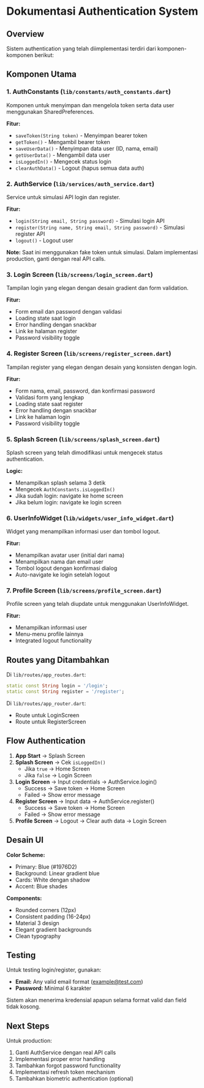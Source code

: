 # Dokumentasi Authentication System

## Overview

Sistem authentication yang telah diimplementasi terdiri dari komponen-komponen berikut:

## Komponen Utama

### 1. AuthConstants (`lib/constants/auth_constants.dart`)

Komponen untuk menyimpan dan mengelola token serta data user menggunakan SharedPreferences.

**Fitur:**

- `saveToken(String token)` - Menyimpan bearer token
- `getToken()` - Mengambil bearer token
- `saveUserData()` - Menyimpan data user (ID, nama, email)
- `getUserData()` - Mengambil data user
- `isLoggedIn()` - Mengecek status login
- `clearAuthData()` - Logout (hapus semua data auth)

### 2. AuthService (`lib/services/auth_service.dart`)

Service untuk simulasi API login dan register.

**Fitur:**

- `login(String email, String password)` - Simulasi login API
- `register(String name, String email, String password)` - Simulasi register API
- `logout()` - Logout user

**Note:** Saat ini menggunakan fake token untuk simulasi. Dalam implementasi production, ganti dengan real API calls.

### 3. Login Screen (`lib/screens/login_screen.dart`)

Tampilan login yang elegan dengan desain gradient dan form validation.

**Fitur:**

- Form email dan password dengan validasi
- Loading state saat login
- Error handling dengan snackbar
- Link ke halaman register
- Password visibility toggle

### 4. Register Screen (`lib/screens/register_screen.dart`)

Tampilan register yang elegan dengan desain yang konsisten dengan login.

**Fitur:**

- Form nama, email, password, dan konfirmasi password
- Validasi form yang lengkap
- Loading state saat register
- Error handling dengan snackbar
- Link ke halaman login
- Password visibility toggle

### 5. Splash Screen (`lib/screens/splash_screen.dart`)

Splash screen yang telah dimodifikasi untuk mengecek status authentication.

**Logic:**

- Menampilkan splash selama 3 detik
- Mengecek `AuthConstants.isLoggedIn()`
- Jika sudah login: navigate ke home screen
- Jika belum login: navigate ke login screen

### 6. UserInfoWidget (`lib/widgets/user_info_widget.dart`)

Widget yang menampilkan informasi user dan tombol logout.

**Fitur:**

- Menampilkan avatar user (initial dari nama)
- Menampilkan nama dan email user
- Tombol logout dengan konfirmasi dialog
- Auto-navigate ke login setelah logout

### 7. Profile Screen (`lib/screens/profile_screen.dart`)

Profile screen yang telah diupdate untuk menggunakan UserInfoWidget.

**Fitur:**

- Menampilkan informasi user
- Menu-menu profile lainnya
- Integrated logout functionality

## Routes yang Ditambahkan

Di `lib/routes/app_routes.dart`:

```dart
static const String login = '/login';
static const String register = '/register';
```

Di `lib/routes/app_router.dart`:

- Route untuk LoginScreen
- Route untuk RegisterScreen

## Flow Authentication

1. **App Start** → Splash Screen
2. **Splash Screen** → Cek `isLoggedIn()`
   - Jika `true` → Home Screen
   - Jika `false` → Login Screen
3. **Login Screen** → Input credentials → AuthService.login()
   - Success → Save token → Home Screen
   - Failed → Show error message
4. **Register Screen** → Input data → AuthService.register()
   - Success → Save token → Home Screen
   - Failed → Show error message
5. **Profile Screen** → Logout → Clear auth data → Login Screen

## Desain UI

**Color Scheme:**

- Primary: Blue (#1976D2)
- Background: Linear gradient blue
- Cards: White dengan shadow
- Accent: Blue shades

**Components:**

- Rounded corners (12px)
- Consistent padding (16-24px)
- Material 3 design
- Elegant gradient backgrounds
- Clean typography

## Testing

Untuk testing login/register, gunakan:

- **Email:** Any valid email format (example@test.com)
- **Password:** Minimal 6 karakter

Sistem akan menerima kredensial apapun selama format valid dan field tidak kosong.

## Next Steps

Untuk production:

1. Ganti AuthService dengan real API calls
2. Implementasi proper error handling
3. Tambahkan forgot password functionality
4. Implementasi refresh token mechanism
5. Tambahkan biometric authentication (optional)
